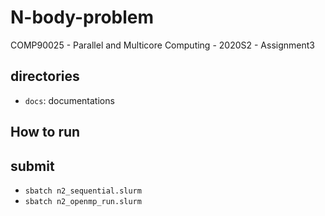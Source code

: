# N-body-problem
COMP90025 - Parallel and Multicore Computing - 2020S2 - Assignment3

## directories
- ``` docs ```: documentations

## How to run

## submit
- ``` sbatch n2_sequential.slurm ```
- ``` sbatch n2_openmp_run.slurm ```
